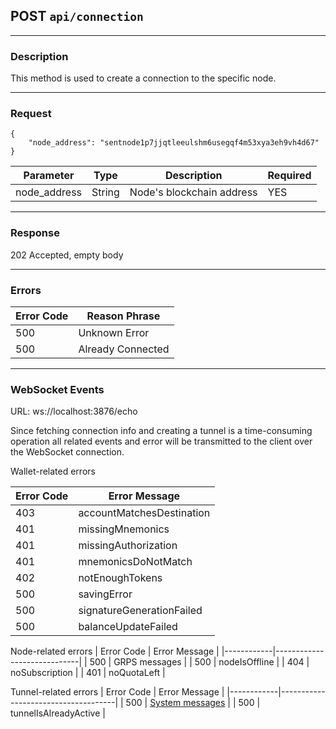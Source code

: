 ## POST `api/connection`

---

### Description

This method is used to create a connection to the specific node.

---

### Request

```
{
    "node_address": "sentnode1p7jjqtleeulshm6usegqf4m53xya3eh9vh4d67"
}
```

| Parameter          | Type        | Description                     | Required |
|--------------------|-------------|---------------------------------|----------|
| node_address       | String      | Node's blockchain address       | YES      |

---

### Response

202 Accepted, empty body

---

### Errors

| Error Code | Reason Phrase                       |
|------------|-------------------------------------|
| 500        | Unknown Error                       |
| 500        | Already Connected                   |

---

### WebSocket Events
URL: ws://localhost:3876/echo 

Since fetching connection info and creating a tunnel is a time-consuming operation 
all related events and error will be transmitted to the client over the WebSocket connection.

Wallet-related errors
            
| Error Code | Error Message               |
|------------|-----------------------------|
| 403        | accountMatchesDestination   |
| 401        | missingMnemonics            |
| 401        | missingAuthorization        |
| 401        | mnemonicsDoNotMatch         |
| 402        | notEnoughTokens             |
| 500        | savingError                 |
| 500        | signatureGenerationFailed   |
| 500        | balanceUpdateFailed         |

Node-related errors
| Error Code | Error Message               |
|------------|-----------------------------|
| 500        | GRPS messages               |
| 500        | nodeIsOffline               |
| 404        | noSubscription              |
| 401        | noQuotaLeft                 |

Tunnel-related errors
| Error Code | Error Message                       |
|------------|-------------------------------------|
| 500        | [System messages](vpn_profile_errors.md)                |
| 500        | tunnelIsAlreadyActive               |
